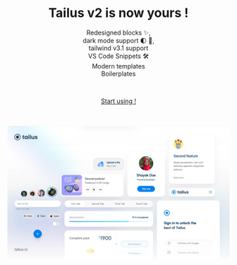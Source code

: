 <h1 align="center"> Tailus v2 is now yours !  </h1>

<p align="center">Redesigned blocks ✨, <br> dark mode support 🌓 🌙, <br> tailwind v3.1 support  <br> VS Code Snippets 🛠 <br> Modern templates <br> Boilerplates </p>
<br>
<p align="center"> <a href="https://tailus.io"> Start using ! </a> </p>
<br> <br>
<img src="https://raw.githubusercontent.com/Tailus-UI/.github/main/v2cover.webp" alt="tailus cover" />
